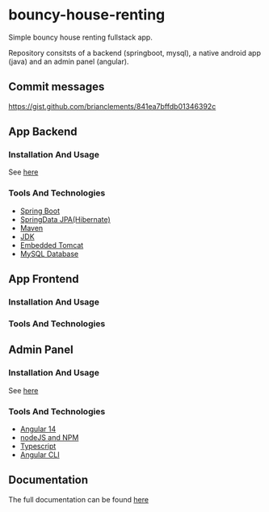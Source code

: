 # bouncy-house-renting

Simple bouncy house renting fullstack app.

Repository consitsts of a backend (springboot, mysql), a native android app (java) and an admin panel (angular).
## Commit messages
https://gist.github.com/brianclements/841ea7bffdb01346392c

## App Backend
### Installation And Usage
See [here](app-backend/README.md)
### Tools And Technologies
- [Spring Boot](https://spring.io/projects/spring-boot)
- [SpringData JPA(Hibernate)](https://spring.io/projects/spring-data-jpa)
- [Maven](https://maven.apache.org/)
- [JDK](https://www.oracle.com/java/technologies/downloads/)
- [Embedded Tomcat](https://tomcat.apache.org/)
- [MySQL Database](https://www.mysql.com/)
## App Frontend
### Installation And Usage
### Tools And Technologies
## Admin Panel
### Installation And Usage
See [here](admin-panel/README.md)
### Tools And Technologies
- [Angular 14](https://angular.io/)
- [nodeJS and NPM](https://nodejs.org/en/)
- [Typescript](https://www.typescriptlang.org/)
- [Angular CLI](https://angular.io/cli)


## Documentation
The full documentation can be found [here](docs/)
